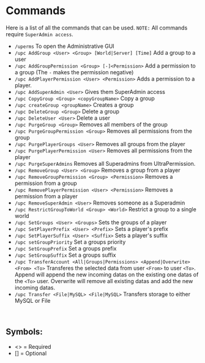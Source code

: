 # Commands
Here is a list of all the commands that can be used.
``NOTE:`` All commands require `SuperAdmin access`.
<br>

* ``/uperms``
    To open the Administrative GUI
* ``/upc AddGroup <User> <Group> [World|Server] [Time]``
    Add a group to a user
* ``/upc AddGroupPermission <Group> [-]<Permission>``
    Add a permission to a group (The `-` makes the permission negative)
* ``/upc AddPlayerPermission <User> <Permission>``
    Adds a permission to a player.
* ``/upc AddSuperAdmin <User>``
    Gives them SuperAdmin access
* ``/upc CopyGroup <Group> <copyGroupName>``
    Copy a group
* ``/upc createGroup <groupName>``
    Creates a group
* ``/upc DeleteGroup <Group>``
    Delete a group
* ``/upc DeleteUser <User>``
    Delete a user
* ``/upc PurgeGroup <Group>``
    Removes all members of the group
* ``/upc PurgeGroupPermission <Group>``
    Removes all permissions from the group
* ``/upc PurgePlayerGroups <User>``
    Removes all groups from the player
* ``/upc PurgePlayerPermission <User>``
    Removes all permissions from the player
* ``/upc PurgeSuperAdmins``
    Removes all Superadmins from UltraPermission.
* ``/upc RemoveGroup <User> <Group>``
    Removes a group from a player
* ``/upc RemoveGroupPermission <Group> <Permission>``
    Removes a permission from a group
* ``/upc RemovePlayerPermission <User> <Permission>``
    Removes a permission from a player
* ``/upc RemoveSuperAdmin <User>``
    Removes someone as a Superadmin
* ``/upc RestrictGroupToWorld <Group> <World>``
    Restrict a group to a single world
* ``/upc SetGroups <User> <Groups>``
    Sets the groups of a player
* ``/upc SetPlayerPrefix <User> <Prefix>``
    Sets a player's prefix
* ``/upc SetPlayerSuffix <User> <Suffix>``
    Sets a player's suffix
* ``/upc setGroupPriority``
    Set a groups priority
* ``/upc SetGroupPrefix``
    Set a groups prefix
* ``/upc SetGroupSuffix``
    Set a groups suffix
* ``/upc TransferAccount <All|Groups|Permissions> <Append|Overwrite> <From> <To>``
    Transferes the selected data from user ``<From>`` to user ``<To>``. Append will append the new incoming datas on the existing one datas of the ``<To>`` user. Overwrite will remove all existing datas and add the new incoming datas.
* ``/upc Transfer <File|MySQL> <File|MySQL>``
    Transfers storage to either MySQL or File
<br>

## Symbols:
 - <> = Required
 - [] = Optional
